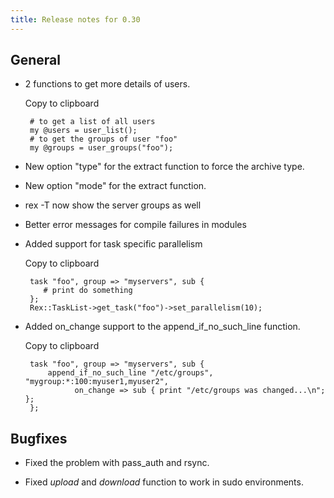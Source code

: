 ```yaml
---
title: Release notes for 0.30
---
```


## General

-   2 functions to get more details of users.

    Copy to clipboard

         # to get a list of all users
         my @users = user_list();
         # to get the groups of user "foo"
         my @groups = user_groups("foo");

-   New option "type" for the extract function to force the archive type.

-   New option "mode" for the extract function.

-   rex -T now show the server groups as well

-   Better error messages for compile failures in modules

-   Added support for task specific parallelism

    Copy to clipboard

         task "foo", group => "myservers", sub {
            # print do something
         };
         Rex::TaskList->get_task("foo")->set_parallelism(10);

-   Added on\_change support to the append\_if\_no\_such\_line function.

    Copy to clipboard

         task "foo", group => "myservers", sub {
             append_if_no_such_line "/etc/groups", "mygroup:*:100:myuser1,myuser2",
                   on_change => sub { print "/etc/groups was changed...\n"; };
         };

## Bugfixes

-   Fixed the problem with pass\_auth and rsync.

-   Fixed *upload* and *download* function to work in sudo environments.


